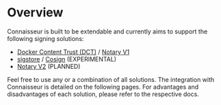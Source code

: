 # Overview

Connaisseur is built to be extendable and currently aims to support the following signing solutions:

- [Docker Content Trust (DCT)](https://docs.docker.com/engine/security/trust/) / [Notary V1](https://github.com/theupdateframework/notary)
- [sigstore](https://sigstore.dev/) / [Cosign](https://github.com/sigstore/cosign) (EXPERIMENTAL)
- [Notary V2](https://github.com/notaryproject/nv2) (PLANNED)

Feel free to use any or a combination of all solutions.
The integration with Connaisseur is detailed on the following pages.
For advantages and disadvantages of each solution, please refer to the respective docs.

